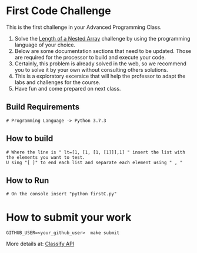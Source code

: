 First Code Challenge
====================

This is the first challenge in your Advanced Programming Class.

1. Solve the [Length of a Nested Array](https://edabit.com/challenge/yXSTvCNen2DQHyrh6) challenge by using the programming language of your choice.
2. Below are some documentation sections that need to be updated. Those are required for the processor to build and execute your code.
3. Certainly, this problem is already solved in the web, so we recommend you to solve it by your own without consulting others solutions.
4. This is a exploratory excersice that will help the professor to adapt the labs and challenges for the course.
3. Have fun and come prepared on next class.

Build Requirements
------------------
```
# Programming Language -> Python 3.7.3
```


How to build
------------
```
# Where the line is " lt=[1, [1, [1, [1]]],1] " insert the list with the elements you want to test.
U sing "[ ]" to end each list and separate each element using " , "
```


How to Run
----------
```
# On the console insert "python firstC.py"
```


How to submit your work
=======================
```
GITHUB_USER=<your_github_user>  make submit
```
More details at: [Classify API](../../classify.md)
